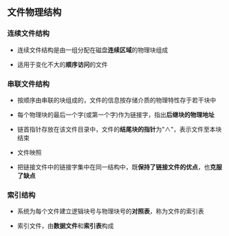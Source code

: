 ## 文件物理结构

### 连续文件结构

- 连续文件结构是由一组分配在磁盘**连续区域**的物理块组成

- 适用于变化不大的**顺序访问**的文件

### 串联文件结构

- 按顺序由串联的块组成的，文件的信息按存储介质的物理特性存于若干块中

- 每个物理块的最后一个字(或第一个字)作为链接字，指出**后继块的物理地址**

- 链首指针存放在该文件目录中，文件的**结尾块的指针**为"∧"，表示文件至本块结束

- 文件映照

- 把链接文件中的链接字集中在同一结构中，既**保持了链接文件的优点**，也**克服了缺点**

### 索引结构

- 系统为每个文件建立逻辑块号与物理块号的**对照表**，称为文件的索引表 

- 索引文件，由**数据文件**和**索引表**构成

